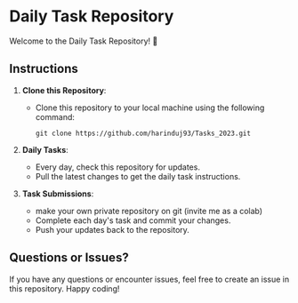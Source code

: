# Daily Task Repository

Welcome to the Daily Task Repository! 🚀

## Instructions

1. **Clone this Repository**:
   - Clone this repository to your local machine using the following command:
     ```
     git clone https://github.com/harinduj93/Tasks_2023.git
     ```

2. **Daily Tasks**:
   - Every day, check this repository for updates.
   - Pull the latest changes to get the daily task instructions.

3. **Task Submissions**:
   - make your own private repository on git (invite me as a colab)
   - Complete each day's task and commit your changes.
   - Push your updates back to the repository.


## Questions or Issues?

If you have any questions or encounter issues, feel free to create an issue in this repository. Happy coding! 
